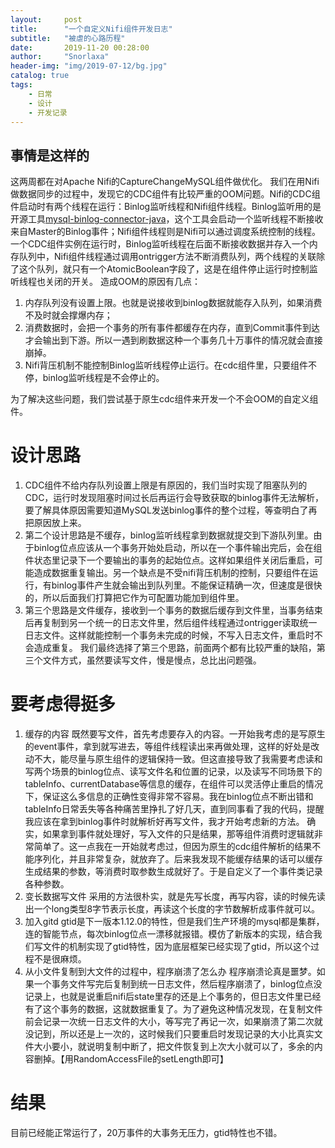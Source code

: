 ```yaml
---
layout:     post
title:      "一个自定义Nifi组件开发日志"
subtitle:   "被虐的心路历程"
date:       2019-11-20 00:28:00
author:     "Snorlaxa"
header-img: "img/2019-07-12/bg.jpg"
catalog: true
tags:
    - 日常
    - 设计
    - 开发记录
---
```


## 事情是这样的
这两周都在对Apache Nifi的CaptureChangeMySQL组件做优化。
我们在用Nifi做数据同步的过程中，发现它的CDC组件有比较严重的OOM问题。Nifi的CDC组件启动时有两个线程在运行：Binlog监听线程和Nifi组件线程。Binlog监听用的是开源工具[mysql-binlog-connector-java](https://github.com/shyiko/mysql-binlog-connector-java)，这个工具会启动一个监听线程不断接收来自Master的Binlog事件；Nifi组件线程则是Nifi可以通过调度系统控制的线程。一个CDC组件实例在运行时，Binlog监听线程在后面不断接收数据并存入一个内存队列中，Nifi组件线程通过调用ontrigger方法不断消费队列，两个线程的关联除了这个队列，就只有一个AtomicBoolean字段了，这是在组件停止运行时控制监听线程也关闭的开关。
造成OOM的原因有几点：
1. 内存队列没有设置上限。也就是说接收到binlog数据就能存入队列，如果消费不及时就会撑爆内存；
2. 消费数据时，会把一个事务的所有事件都缓存在内存，直到Commit事件到达才会输出到下游。所以一遇到刷数据这种一个事务几十万事件的情况就会直接崩掉。
3. Nifi背压机制不能控制Binlog监听线程停止运行。在cdc组件里，只要组件不停，binlog监听线程是不会停止的。

为了解决这些问题，我们尝试基于原生cdc组件来开发一个不会OOM的自定义组件。

# 设计思路
1. CDC组件不给内存队列设置上限是有原因的，我们当时实现了阻塞队列的CDC，运行时发现阻塞时间过长后再运行会导致获取的binlog事件无法解析，要了解具体原因需要知道MySQL发送binlog事件的整个过程，等查明白了再把原因放上来。
2. 第二个设计思路是不缓存，binlog监听线程拿到数据就提交到下游队列里。由于binlog位点应该从一个事务开始处启动，所以在一个事件输出完后，会在组件状态里记录下一个要输出的事务的起始位点。这样如果组件关闭后重启，可能造成数据重复输出。另一个缺点是不受nifi背压机制的控制，只要组件在运行，有binlog事件产生就会输出到队列里。不能保证精确一次，但速度是很快的，所以后面我们打算把它作为可配置功能加到组件里。
3. 第三个思路是文件缓存，接收到一个事务的数据后缓存到文件里，当事务结束后再复制到另一个统一的日志文件里，然后组件线程通过ontrigger读取统一日志文件。这样就能控制一个事务未完成的时候，不写入日志文件，重启时不会造成重复。
我们最终选择了第三个思路，前面两个都有比较严重的缺陷，第三个文件方式，虽然要读写文件，慢是慢点，总比出问题强。

# 要考虑得挺多
1. 缓存的内容
既然要写文件，首先考虑要存入的内容。一开始我考虑的是写原生的event事件，拿到就写进去，等组件线程读出来再做处理，这样的好处是改动不大，能尽量与原生组件的逻辑保持一致。但这直接导致了我需要考虑读和写两个场景的binlog位点、读写文件名和位置的记录，以及读写不同场景下的tableInfo、currentDatabase等信息的缓存，在组件可以灵活停止重启的情况下，保证这么多信息的正确性变得非常不容易。我在binlog位点不断出错和tableInfo日常丢失等各种痛苦里挣扎了好几天，直到同事看了我的代码，提醒我应该在拿到binlog事件时就解析好再写文件，我才开始考虑新的方法。
确实，如果拿到事件就处理好，写入文件的只是结果，那等组件消费时逻辑就非常简单了。这一点我在一开始就考虑过，但因为原生的cdc组件解析的结果不能序列化，并且非常复杂，就放弃了。后来我发现不能缓存结果的话可以缓存生成结果的参数，等消费时取参数生成就好了。于是自定义了一个事件类记录各种参数。
2. 变长数据写文件
采用的方法很朴实，就是先写长度，再写内容，读的时候先读出一个long类型8字节表示长度，再读这个长度的字节数解析成事件就可以。
3. 加入gitd
gtid是下一版本1.12.0的特性，但是我们生产环境的mysql都是集群，连的智能节点，每次binlog位点一漂移就报错。模仿了新版本的实现，结合我们写文件的机制实现了gtid特性，因为底层框架已经实现了gtid，所以这个过程不是很麻烦。
4. 从小文件复制到大文件的过程中，程序崩溃了怎么办
程序崩溃论真是噩梦。如果一个事务文件写完后复制到统一日志文件，然后程序崩溃了，binlog位点没记录上，也就是说重启nifi后state里存的还是上个事务的，但日志文件里已经有了这个事务的数据，这就数据重复了。为了避免这种情况发现，在复制文件前会记录一次统一日志文件的大小，等写完了再记一次，如果崩溃了第二次就没记到，所以还是上一次的，这时候我们只要重启时发现记录的大小比真实文件大小要小，就说明复制中断了，把文件恢复到上次大小就可以了，多余的内容删掉。【用RandomAccessFile的setLength即可】

# 结果
目前已经能正常运行了，20万事件的大事务无压力，gtid特性也不错。